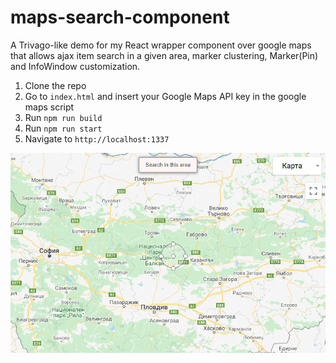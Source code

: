 # maps-search-component
A Trivago-like demo for my React wrapper component over google maps that allows ajax item search in a given area, marker clustering, Marker(Pin) and InfoWindow customization.

1. Clone the repo
1. Go to `index.html` and insert your Google Maps API key in the google maps script
1. Run `npm run build`
1. Run `npm run start`
1. Navigate to `http://localhost:1337`

![Demo GIF](/map-search-demo.gif "example demo gif")
